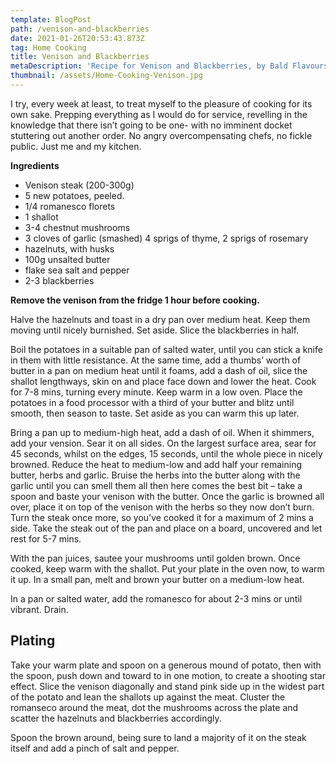 ```yaml
---
template: BlogPost
path: /venison-and-blackberries
date: 2021-01-26T20:53:43.873Z
tag: Home Cooking
title: Venison and Blackberries
metaDescription: 'Recipe for Venison and Blackberries, by Bald Flavours'
thumbnail: /assets/Home-Cooking-Venison.jpg
---
```

I try, every week at least, to treat myself to the pleasure of cooking for its own sake. Prepping everything as I would do for service, revelling in the knowledge that there isn’t going to be one- with no imminent docket stuttering out another order. No angry overcompensating chefs, no fickle public. Just me and my kitchen.

**Ingredients**

* Venison steak (200-300g)
* 5 new potatoes, peeled.
* 1/4 romanesco florets
* 1 shallot
* 3-4 chestnut mushrooms
* 3 cloves of garlic (smashed) 4 sprigs of thyme, 2 sprigs of rosemary
* hazelnuts, with husks
* 100g unsalted butter
* flake sea salt and pepper
* 2-3 blackberries

**Remove the venison from the fridge 1 hour before cooking.**

Halve the hazelnuts and toast in a dry pan over medium heat. Keep them moving until nicely burnished. Set aside. Slice the blackberries in half.

Boil the potatoes in a suitable pan of salted water, until you can stick a knife in them with little resistance. At the same time, add a thumbs’ worth of butter in a pan on medium heat until it foams, add a dash of oil, slice the shallot lengthways, skin on and place face down and lower the heat. Cook for 7-8 mins, turning every minute. Keep warm in a low oven. Place the potatoes in a food processor with a third of your butter and blitz until smooth, then season to taste. Set aside as you can warm this up later.

Bring a pan up to medium-high heat, add a dash of oil. When it shimmers, add your vension. Sear it on all sides. On the largest surface area, sear for 45 seconds, whilst on the edges, 15 seconds, until the whole piece in nicely browned. Reduce the heat to medium-low and add half your remaining butter, herbs and garlic. Bruise the herbs into the butter along with the garlic until you can smell them all then here comes the best bit – take a spoon and baste your venison with the butter. Once the garlic is browned all over, place it on top of the venison with the herbs so they now don’t burn. Turn the steak once more, so you’ve cooked it for a maximum of 2 mins a side. Take the steak out of the pan and place on a board, uncovered and let rest for 5-7 mins.

With the pan juices, sautee your mushrooms until golden brown. Once cooked, keep warm with the shallot. Put your plate in the oven now, to warm it up. In a small pan, melt and brown your butter on a medium-low heat.

In a pan or salted water, add the romanesco for about 2-3 mins or until vibrant. Drain.

## **Plating**

Take your warm plate and spoon on a generous mound of potato, then with the spoon, push down and toward to in one motion, to create a shooting star effect. Slice the venison diagonally and stand pink side up in the widest part of the potato and lean the shallots up against the meat. Cluster the romanseco around the meat, dot the mushrooms across the plate and scatter the hazelnuts and blackberries accordingly.

Spoon the brown around, being sure to land a majority of it on the steak itself and add a pinch of salt and pepper.
